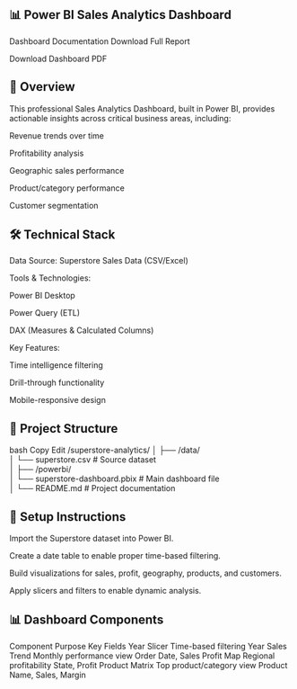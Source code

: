 ## 📊 Power BI Sales Analytics Dashboard
Dashboard Documentation
Download Full Report

Download Dashboard PDF

## 📌 Overview
This professional Sales Analytics Dashboard, built in Power BI, provides actionable insights across critical business areas, including:

Revenue trends over time

Profitability analysis

Geographic sales performance

Product/category performance

Customer segmentation

## 🛠️ Technical Stack
Data Source: Superstore Sales Data (CSV/Excel)

Tools & Technologies:

Power BI Desktop

Power Query (ETL)

DAX (Measures & Calculated Columns)

Key Features:

Time intelligence filtering

Drill-through functionality

Mobile-responsive design

## 📂 Project Structure
bash
Copy
Edit
/superstore-analytics/
│
├── /data/                       
│   └── superstore.csv           # Source dataset  
│
├── /powerbi/                    
│   └── superstore-dashboard.pbix  # Main dashboard file  
│
└── README.md                    # Project documentation  
## 🔧 Setup Instructions
Import the Superstore dataset into Power BI.

Create a date table to enable proper time-based filtering.

Build visualizations for sales, profit, geography, products, and customers.

Apply slicers and filters to enable dynamic analysis.

## 📊 Dashboard Components
Component	Purpose	Key Fields
Year Slicer	Time-based filtering	Year
Sales Trend	Monthly performance view	Order Date, Sales
Profit Map	Regional profitability	State, Profit
Product Matrix	Top product/category view	Product Name, Sales, Margin
